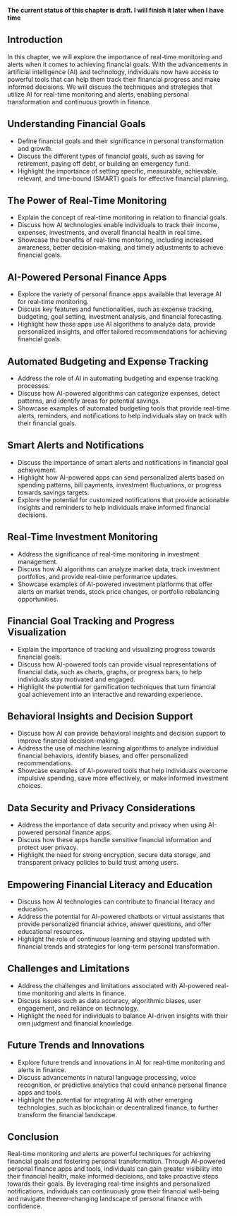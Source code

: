 **The current status of this chapter is draft. I will finish it later when I have time**

Introduction
------------

In this chapter, we will explore the importance of real-time monitoring and alerts when it comes to achieving financial goals. With the advancements in artificial intelligence (AI) and technology, individuals now have access to powerful tools that can help them track their financial progress and make informed decisions. We will discuss the techniques and strategies that utilize AI for real-time monitoring and alerts, enabling personal transformation and continuous growth in finance.

Understanding Financial Goals
-----------------------------

* Define financial goals and their significance in personal transformation and growth.
* Discuss the different types of financial goals, such as saving for retirement, paying off debt, or building an emergency fund.
* Highlight the importance of setting specific, measurable, achievable, relevant, and time-bound (SMART) goals for effective financial planning.

The Power of Real-Time Monitoring
---------------------------------

* Explain the concept of real-time monitoring in relation to financial goals.
* Discuss how AI technologies enable individuals to track their income, expenses, investments, and overall financial health in real time.
* Showcase the benefits of real-time monitoring, including increased awareness, better decision-making, and timely adjustments to achieve financial goals.

AI-Powered Personal Finance Apps
--------------------------------

* Explore the variety of personal finance apps available that leverage AI for real-time monitoring.
* Discuss key features and functionalities, such as expense tracking, budgeting, goal setting, investment analysis, and financial forecasting.
* Highlight how these apps use AI algorithms to analyze data, provide personalized insights, and offer tailored recommendations for achieving financial goals.

Automated Budgeting and Expense Tracking
----------------------------------------

* Address the role of AI in automating budgeting and expense tracking processes.
* Discuss how AI-powered algorithms can categorize expenses, detect patterns, and identify areas for potential savings.
* Showcase examples of automated budgeting tools that provide real-time alerts, reminders, and notifications to help individuals stay on track with their financial goals.

Smart Alerts and Notifications
------------------------------

* Discuss the importance of smart alerts and notifications in financial goal achievement.
* Highlight how AI-powered apps can send personalized alerts based on spending patterns, bill payments, investment fluctuations, or progress towards savings targets.
* Explore the potential for customized notifications that provide actionable insights and reminders to help individuals make informed financial decisions.

Real-Time Investment Monitoring
-------------------------------

* Address the significance of real-time monitoring in investment management.
* Discuss how AI algorithms can analyze market data, track investment portfolios, and provide real-time performance updates.
* Showcase examples of AI-powered investment platforms that offer alerts on market trends, stock price changes, or portfolio rebalancing opportunities.

Financial Goal Tracking and Progress Visualization
--------------------------------------------------

* Explain the importance of tracking and visualizing progress towards financial goals.
* Discuss how AI-powered tools can provide visual representations of financial data, such as charts, graphs, or progress bars, to help individuals stay motivated and engaged.
* Highlight the potential for gamification techniques that turn financial goal achievement into an interactive and rewarding experience.

Behavioral Insights and Decision Support
----------------------------------------

* Discuss how AI can provide behavioral insights and decision support to improve financial decision-making.
* Address the use of machine learning algorithms to analyze individual financial behaviors, identify biases, and offer personalized recommendations.
* Showcase examples of AI-powered tools that help individuals overcome impulsive spending, save more effectively, or make informed investment choices.

Data Security and Privacy Considerations
----------------------------------------

* Address the importance of data security and privacy when using AI-powered personal finance apps.
* Discuss how these apps handle sensitive financial information and protect user privacy.
* Highlight the need for strong encryption, secure data storage, and transparent privacy policies to build trust among users.

Empowering Financial Literacy and Education
-------------------------------------------

* Discuss how AI technologies can contribute to financial literacy and education.
* Address the potential for AI-powered chatbots or virtual assistants that provide personalized financial advice, answer questions, and offer educational resources.
* Highlight the role of continuous learning and staying updated with financial trends and strategies for long-term personal transformation.

Challenges and Limitations
--------------------------

* Address the challenges and limitations associated with AI-powered real-time monitoring and alerts in finance.
* Discuss issues such as data accuracy, algorithmic biases, user engagement, and reliance on technology.
* Highlight the need for individuals to balance AI-driven insights with their own judgment and financial knowledge.

Future Trends and Innovations
-----------------------------

* Explore future trends and innovations in AI for real-time monitoring and alerts in finance.
* Discuss advancements in natural language processing, voice recognition, or predictive analytics that could enhance personal finance apps and tools.
* Highlight the potential for integrating AI with other emerging technologies, such as blockchain or decentralized finance, to further transform the financial landscape.

Conclusion
----------

Real-time monitoring and alerts are powerful techniques for achieving financial goals and fostering personal transformation. Through AI-powered personal finance apps and tools, individuals can gain greater visibility into their financial health, make informed decisions, and take proactive steps towards their goals. By leveraging real-time insights and personalized notifications, individuals can continuously grow their financial well-being and navigate theever-changing landscape of personal finance with confidence.

